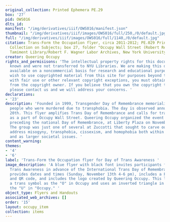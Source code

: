 ```yaml
---
original_collection: Printed Ephemera PE.29
box: '27'
pid: OWS016
dlts_id:
manifest: "/img/derivatives/iiif/OWS016/manifest.json"
thumbnail: "/img/derivatives/iiif/images/OWS016/full/250,/0/default.jpg"
full: "/img/derivatives/iiif/images/OWS016/full/1140,/0/default.jpg"
citation: Trans-Form the Occupation flyer, circa 2011-2012; PE.029 Printed Ephemera
  Collection on Subjects; box 27, folder "Occupy Wall Street (Robert Reiss Donation)";
  Tamiment Library/Robert F. Wagner Labor Archives, New York University
creator: Queering Occupy
rights_and_permisisons: 'The intellectual property rights for this document are not
  known and were not transferred to NYU Libraries. We are making this document publicly
  available on a noncommercial basis for research and educational purposes. If you
  wish to use copyrighted material from this site for purposes beyond those in accordance
  with fair use or other relevant copyright exceptions, you must obtain permission
  from the copyright owner. If you believe that you own the copyright to this document,
  please contact us and we will address your concerns. '
declarations:
- '23'
description: 'Founded in 1999, Transgender Day of Remembrance memorializes transgender
  people who were murdered due to transphobia. The day is observed annually on November
  20th. This flyer amplifies Trans Day of Remembrance and calls for trans awareness
  as a part of Occupy Wall Street. Queering Occupy organized the event which was held,
  preceding the national Day of Remembrance, at Liberty Plaza on November 13, 2011.
  The group was just one of several at Zuccotti that sought to carve out a space to
  address misogyny, transphobia, cissexism, and homophobia both within the movement
  and as larger societal issues. '
content_warning:
themes:
- '4'
- '6'
label: 'Trans-Form the Occupation flyer for Day of Trans Awareness '
image_description: 'A blue flyer with black font invites participants for a Day of
  Trans Awareness in advance of the International Trans Day of Remembrance. The flyer
  provides dates and times (Sunday, November 13th 4-6 pm), includes a Facebook link
  and QR code, and includes the logo created by Queering Occupy. This logo incorporates
  a trans symbol as the "O" in Occupy and uses an inverted triangle in the place of
  the "U" in "Occupy." '
object_type: Flyers and Handouts
associated_web_archives: []
order: '15'
layout: occupy_item
collection: items
---
```

